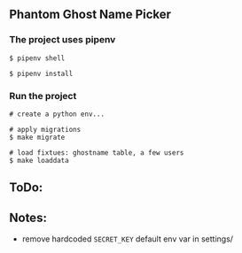 ## Phantom Ghost Name Picker

### The project uses pipenv

```
$ pipenv shell

$ pipenv install
```

### Run the project

```
# create a python env...

# apply migrations
$ make migrate

# load fixtues: ghostname table, a few users
$ make loaddata
```

## ToDo:


## Notes:
- remove hardcoded `SECRET_KEY` default env var in settings/
